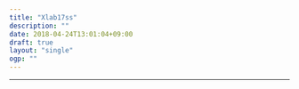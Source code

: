 ```yaml
---
title: "Xlab17ss"
description: ""
date: 2018-04-24T13:01:04+09:00
draft: true
layout: "single"
ogp: ""
---
```

---
